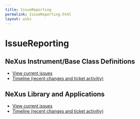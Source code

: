 ```yaml
---
title: IssueReporting
permalink: IssueReporting.html
layout: wiki
---
```

IssueReporting
==============

NeXus Instrument/Base Class Definitions
---------------------------------------

-   [View current
    issues](https://github.com/nexusformat/definitions/issues)
-   [Timeline (recent changes and ticket
    activitiy)](https://github.com/nexusformat/definitions/pulse)

NeXus Library and Applications
------------------------------

-   [View current issues](https://github.com/nexusformat/code/issues)
-   [Timeline (recent changes and ticket
    activitiy)](https://github.com/nexusformat/code/pulse)

